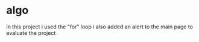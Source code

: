 # algo
in this project i used the "for" loop
i also added an alert to the main page to evaluate the project

